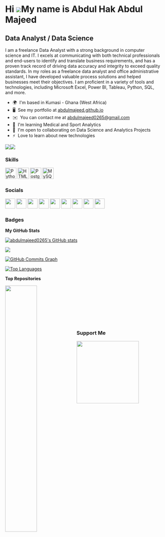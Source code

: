 Hi ![](https://user-images.githubusercontent.com/18350557/176309783-0785949b-9127-417c-8b55-ab5a4333674e.gif)My name is Abdul Hak Abdul Majeed
==============================================================================================================================================

Data Analyst / Data Science
---------------------------

I am a freelance Data Analyst with a strong background in computer science and IT. I excels at communicating with both technical professionals and end-users to identify and translate business requirements, and has a proven track record of driving data accuracy and integrity to exceed quality standards. In my roles as a freelance data analyst and office administrative assistant, I have developed valuable process solutions and helped businesses meet their objectives. I am proficient in a variety of tools and technologies, including Microsoft Excel, Power BI, Tableau, Python, SQL, and more.

* 🌍  I'm based in Kumasi - Ghana (West Africa)
* 🖥️  See my portfolio at [abdulmajeed.github.io](https://abdulmajeed0265.github.io/abdulmajeed.github.io/)
* ✉️  You can contact me at [abdulmajeed0265@gmail.com](mailto:abdulmajeed0265@gmail.com)
* 🧠  I'm learning Medical and Sport Analytics
* 🤝  I'm open to collaborating on Data Science and Analytics Projects
* ⚡  Love to learn about new technologies

<a href="https://www.github.com/abdulmajeed0265" target="_blank" rel="noreferrer"><img
src="https://img.shields.io/github/followers/abdulmajeed0265?logo=github&style=for-the-badge&color=0891b2&labelColor=1c1917" /></a><a href="https://www.twitter.com/senior_majeed" target="_blank" rel="noreferrer"><img
src="https://img.shields.io/twitter/follow/senior_majeed?logo=twitter&style=for-the-badge&color=0891b2&labelColor=1c1917"
/></a>

### Skills


<p align="left">
<a href="https://www.python.org/" target="_blank" rel="noreferrer"><img src="https://raw.githubusercontent.com/danielcranney/readme-generator/main/public/icons/skills/python-colored.svg" width="36" height="36" alt="Python" /></a>
<a href="https://developer.mozilla.org/en-US/docs/Glossary/HTML5" target="_blank" rel="noreferrer"><img src="https://raw.githubusercontent.com/danielcranney/readme-generator/main/public/icons/skills/html5-colored.svg" width="36" height="36" alt="HTML5" /></a>
<a href="https://www.postgresql.org/" target="_blank" rel="noreferrer"><img src="https://raw.githubusercontent.com/danielcranney/readme-generator/main/public/icons/skills/postgresql-colored.svg" width="36" height="36" alt="PostgreSQL" /></a>
<a href="https://www.mysql.com/" target="_blank" rel="noreferrer"><img src="https://raw.githubusercontent.com/danielcranney/readme-generator/main/public/icons/skills/mysql-colored.svg" width="36" height="36" alt="MySQL" /></a>
</p>


### Socials

<p align="left"> <a href="https://discord.com/users/Abdul_Majeed#2083" target="_blank" rel="noreferrer"><img src="https://raw.githubusercontent.com/danielcranney/readme-generator/main/public/icons/socials/discord.svg" width="32" height="32" /></a> <a href="https://www.facebook.com/abdulhak.abdulmajeed.7" target="_blank" rel="noreferrer"><img src="https://raw.githubusercontent.com/danielcranney/readme-generator/main/public/icons/socials/facebook.svg" width="32" height="32" /></a> <a href="https://www.github.com/abdulmajeed0265" target="_blank" rel="noreferrer"><img src="https://raw.githubusercontent.com/danielcranney/readme-generator/main/public/icons/socials/github-dark.svg" width="32" height="32" /></a> <a href="http://www.instagram.com/abdulhak.abdulmajeed.7" target="_blank" rel="noreferrer"><img src="https://raw.githubusercontent.com/danielcranney/readme-generator/main/public/icons/socials/instagram.svg" width="32" height="32" /></a> <a href="https://www.linkedin.com/in/abdulmajeed0265" target="_blank" rel="noreferrer"><img src="https://raw.githubusercontent.com/danielcranney/readme-generator/main/public/icons/socials/linkedin.svg" width="32" height="32" /></a> <a href="http://www.medium.com/abdulmajeed0265" target="_blank" rel="noreferrer"><img src="https://raw.githubusercontent.com/danielcranney/readme-generator/main/public/icons/socials/medium-dark.svg" width="32" height="32" /></a> <a href="https://www.stackoverflow.com/users/abdulmajeed0265" target="_blank" rel="noreferrer"><img src="https://raw.githubusercontent.com/danielcranney/readme-generator/main/public/icons/socials/stackoverflow.svg" width="32" height="32" /></a> <a href="https://www.twitter.com/senior_majeed" target="_blank" rel="noreferrer"><img src="https://raw.githubusercontent.com/danielcranney/readme-generator/main/public/icons/socials/twitter.svg" width="32" height="32" /></a> <a href="https://www.youtube.com/c/abdulmajeed" target="_blank" rel="noreferrer"><img src="https://raw.githubusercontent.com/danielcranney/readme-generator/main/public/icons/socials/youtube.svg" width="32" height="32" /></a></p>

### Badges

<b>My GitHub Stats</b>

<a href="http://www.github.com/abdulmajeed0265"><img src="https://github-readme-stats.vercel.app/api?username=abdulmajeed0265&show_icons=true&hide=&count_private=true&title_color=0891b2&text_color=ffffff&icon_color=0891b2&bg_color=1c1917&hide_border=true&show_icons=true" alt="abdulmajeed0265's GitHub stats" /></a>

<a href="http://www.github.com/abdulmajeed0265"><img src="https://github-readme-streak-stats.herokuapp.com/?user=abdulmajeed0265&stroke=ffffff&background=1c1917&ring=0891b2&fire=0891b2&currStreakNum=ffffff&currStreakLabel=0891b2&sideNums=ffffff&sideLabels=ffffff&dates=ffffff&hide_border=true" /></a>

<a href="http://www.github.com/abdulmajeed0265"><img src="https://github-readme-activity-graph.cyclic.app/graph?username=abdulmajeed0265&bg_color=1c1917&color=ffffff&line=0891b2&point=ffffff&area_color=1c1917&area=true&hide_border=true&custom_title=GitHub%20Commits%20Graph" alt="GitHub Commits Graph" /></a>

<a href="https://github.com/abdulmajeed0265" align="left"><img src="https://github-readme-stats.vercel.app/api/top-langs/?username=abdulmajeed0265&langs_count=10&title_color=0891b2&text_color=ffffff&icon_color=0891b2&bg_color=1c1917&hide_border=true&locale=en&custom_title=Top%20%Languages" alt="Top Languages" /></a>

<b>Top Repositories</b>

<div width="100%" align="center"><a href="https://github.com/abdulmajeed0265/epl_data_analytics" align="left"><img align="left" width="45%" src="https://github-readme-stats.vercel.app/api/pin/?username=abdulmajeed0265&repo=epl_data_analytics&title_color=0891b2&text_color=ffffff&icon_color=0891b2&bg_color=1c1917&hide_border=true&locale=en" /></a></div><br /><br /><br /><br /><br /><br /><br />

### Support Me

<a href="https://www.buymeacoffee.com/abdulmajeeYf"><img src="https://cdn.buymeacoffee.com/buttons/v2/default-yellow.png" width="200" /></a>
